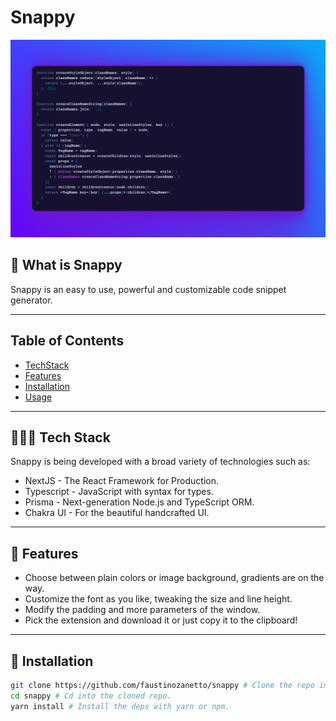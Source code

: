 # Snappy

![Alt text](public\images\snappy-showcase.png?raw=true 'Showcase')

## 👀 What is Snappy

Snappy is an easy to use, powerful and customizable code snippet generator.

---

## Table of Contents

- [TechStack](#👨🏻‍💻-tech-stack)
- [Features](#🌌-features)
- [Installation](#installation)
- [Usage](#usage)

---

## 👨🏻‍💻 Tech Stack

Snappy is being developed with a broad variety of technologies such as:

- NextJS - The React Framework for Production.
- Typescript - JavaScript with syntax for types.
- Prisma - Next-generation Node.js and TypeScript ORM.
- Chakra UI - For the beautiful handcrafted UI.

---

## 🌌 Features

- Choose between plain colors or image background, gradients are on the way.
- Customize the font as you like, tweaking the size and line height.
- Modify the padding and more parameters of the window.
- Pick the extension and download it or just copy it to the clipboard!

---

## 🔧 Installation

```sh
git clone https://github.com/faustinozanetto/snappy # Clone the repo in the folder of choice.
cd snappy # Cd into the cloned repo.
yarn install # Install the deps with yarn or npm.
```
